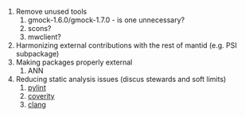 1. Remove unused tools
   1. gmock-1.6.0/gmock-1.7.0 - is one unnecessary?
   2. scons?
   3. mwclient?
2. Harmonizing external contributions with the rest of mantid (e.g. PSI subpackage)
3. Making packages properly external
   1. ANN
4. Reducing static analysis issues (discus stewards and soft limits)
   1. [pylint](http://builds.mantidproject.org/view/Static%20Analysis/job/pylint_develop/)
   2. [coverity](https://scan.coverity.com/projects/335)
   3. [clang](http://builds.mantidproject.org/view/Develop%20Builds/job/develop_osx-10.9-clang/)
